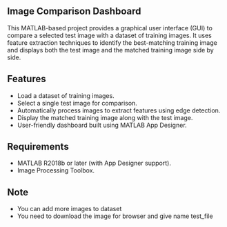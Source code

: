 ## Image Comparison Dashboard

This MATLAB-based project provides a graphical user interface (GUI) to compare a selected test image with a dataset of training images. It uses feature extraction techniques to identify the best-matching training image and displays both the test image and the matched training image side by side.

## Features
- Load a dataset of training images.
- Select a single test image for comparison.
- Automatically process images to extract features using edge detection.
- Display the matched training image along with the test image.
- User-friendly dashboard built using MATLAB App Designer.

## Requirements
- MATLAB R2018b or later (with App Designer support).
- Image Processing Toolbox.
## Note
- You can add more images to dataset
- You need to download the image for browser and give name test_file
